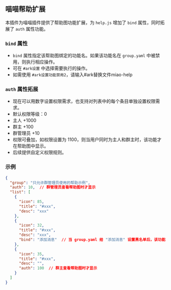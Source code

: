 ## 喵喵帮助扩展

本插件为喵喵插件提供了帮助图功能扩展，为 `help.js` 增加了 `bind` 属性，同时拓展了 `auth` 属性功能。

### `bind` 属性

- `bind` 属性指定该帮助图绑定的功能名。如果该功能名在 `group.yaml` 中被禁用，则执行相应操作。
- 可在 `#ark设置` 中选择需要执行的操作。 
- 如需使用 `#ark设置功能禁用2`，请输入#ark替换文件miao-help

### `auth` 属性拓展

- 现在可以用数字设置权限需求，也支持对列表中的每个条目单独设置权限需求。
- 默认权限等级：0  
- 主人 +1000  
- 群主 +100  
- 群管理员 +10  
- 权限可叠加，如权限设置为 1100，则当用户同时为主人和群主时，该功能才在帮助图中显示。  
- 后续提供自定义权限规则。

### 示例

```json
{
  "group": "只允许群管理员使用的帮助示例",
  "auth": 10,  // 群管理员查看帮助图时才显示
  "list": [
    {
      "icon": 85,
      "title": "#xxx",
      "desc": "xxx"
    },
    {
      "icon": 32,
      "title": "#xxx",
      "desc": "xxx",
      "bind": "添加消息"  // 当 group.yaml 给 "添加消息" 设置黑名单后，该功能将不显示在帮助图中/提示被禁用
    },
    {
      "icon": 35,
      "title": "#xxx",
      "desc": "",
      "auth": 100  // 群主查看帮助图时才显示
    }
  ]
}
